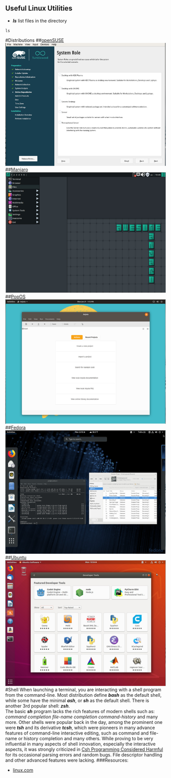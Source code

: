## Useful Linux Utilities
* ***ls*** list files in the directory
```
ls
```
#Distributions
##[openSUSE](https://www.opensuse.org/)
![openSUSE](openSUSE.jpg)
##[Manjaro](https://manjaro.org/)
![Manjaro](manjaro.jpg)
##[PopOS](https://system76.com/pop)
![PopOS](PopOS.jpg)
##[Fedora](https://ubuntu.com/)
![Fedora](fedora.jpg)
##[Ubuntu](https://ubuntu.com/)
![Ubuntu](ubuntu.jpg)
#Shell
When launching a terminal, you are interacting with a shell program from the command-line. Most distribution define ***bash*** as the default shell, while some have the minimal ***ash***, or ***sh*** as the default shell. There is another 3rd popular shell: ***zsh***.
<br>
The basic ***sh*** program lacks the rich features of modern shells such as: *command completion* *file-name completion* *command-history* and many more.
Other shells were popular back in the day, among the prominent one were ***tsh*** and its derivative ***tcsh***, which were pioneers in many advance features of command-line interactive editing, such as command and file-name or history completion and many others. While proving to be very influential in many aspects of shell innovation, especially the interactive aspects, it was strongly criticized in [Csh Programming Considered Harmful](http://www.faqs.org/faqs/unix-faq/shell/csh-whynot/) for its occasional parsing errors and random bugs. File descriptor handling and other advanced features were lacking.
###Resources:
* [linux.com](https://www.kernel.org/)
